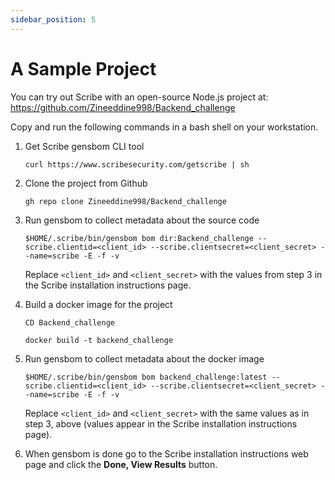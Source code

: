 ```yaml
---
sidebar_position: 5
---
```


# A Sample Project

You can try out Scribe with an open-source Node.js project at:  
https://github.com/Zineeddine998/Backend_challenge

Copy and run the following commands in a bash shell on your workstation.
 
1. Get Scribe gensbom CLI tool

    ```curl https://www.scribesecurity.com/getscribe | sh```
 
2. Clone the project from Github

    ```gh repo clone Zineeddine998/Backend_challenge```

3. Run gensbom to collect metadata about the source code

    ```$HOME/.scribe/bin/gensbom bom dir:Backend_challenge --scribe.clientid=<client_id> --scribe.clientsecret=<client_secret> --name=scribe -E -f -v```

    Replace ```<client_id>``` and ```<client_secret>``` with the values from step 3 in the Scribe installation instructions page.  

4. Build a docker image for the project

    ```CD Backend_challenge```

    ```docker build -t backend_challenge```

5. Run gensbom to collect metadata about the docker image

    ```$HOME/.scribe/bin/gensbom bom backend_challenge:latest --scribe.clientid=<client_id> --scribe.clientsecret=<client_secret> --name=scribe -E -f -v```

    Replace ```<client_id>``` and ```<client_secret>``` with the same values as in step 3, above (values appear in the Scribe installation instructions page).

6. When gensbom is done go to the Scribe installation instructions web page and click the <b>Done, View Results</b> button.

